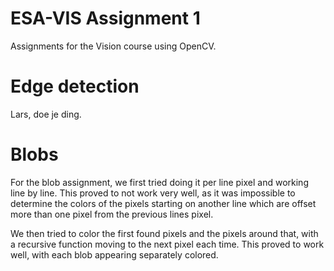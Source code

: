 # ESA-VIS Assignment 1

Assignments for the Vision course using OpenCV. 

# Edge detection

Lars, doe je ding.

# Blobs

For the blob assignment, we first tried doing it per line pixel and working line by line. This proved to not work very well, as it was impossible to determine the colors of the pixels starting on another line which are offset more than one pixel from the previous lines pixel. 

We then tried to color the first found pixels and the pixels around that, with a recursive function moving to the next pixel each time. This proved to work well, with each blob appearing separately colored.

 
